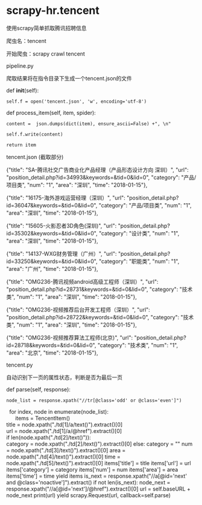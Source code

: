 # scrapy-hr.tencent
使用scrapy简单抓取腾讯招聘信息

爬虫名：tencent

开始爬虫：scrapy crawl tencent

pipeline.py

爬取结果将在指令目录下生成一个tencent.json的文件

def __init__(self):

    self.f = open('tencent.json', 'w', encoding='utf-8')

def process_item(self, item, spider):

    content =  json.dumps(dict(item), ensure_ascii=False) +", \n"
    
    self.f.write(content)
    
    return item
    
tencent.json (截取部分)

{"title": "SA-腾讯社交广告商业化产品经理（产品形态设计方向 深圳）", "url": "position_detail.php?id=34993&keywords=&tid=0&lid=0", "category": "产品/项目类", "num": "1", "area": "深圳", "time": "2018-01-15"}, 

{"title": "16175-海外游戏运营经理（深圳）", "url": "position_detail.php?id=36047&keywords=&tid=0&lid=0", "category": "产品/项目类", "num": "1", "area": "深圳", "time": "2018-01-15"}, 

{"title": "15605-火影忍者3D角色(深圳)", "url": "position_detail.php?id=35302&keywords=&tid=0&lid=0", "category": "设计类", "num": "1", "area": "深圳", "time": "2018-01-15"}, 

{"title": "14137-WXG财务管理（广州）", "url": "position_detail.php?id=33250&keywords=&tid=0&lid=0", "category": "职能类", "num": "1", "area": "广州", "time": "2018-01-15"}, 

{"title": "OMG236-腾讯视频android高级工程师（深圳）", "url": "position_detail.php?id=28731&keywords=&tid=0&lid=0", "category": "技术类", "num": "1", "area": "深圳", "time": "2018-01-15"}, 

{"title": "OMG236-视频推荐后台开发工程师（深圳）", "url": "position_detail.php?id=28722&keywords=&tid=0&lid=0", "category": "技术类", "num": "1", "area": "深圳", "time": "2018-01-15"}, 

{"title": "OMG236-视频推荐算法工程师(北京)", "url": "position_detail.php?id=28718&keywords=&tid=0&lid=0", "category": "技术类", "num": "1", "area": "北京", "time": "2018-01-15"}, 

tencent.py

自动识别下一页的属性状态，判断是否为最后一页

def parse(self, response):

    node_list = response.xpath("//tr[@class='odd' or @class='even']")    
    for index, node in enumerate(node_list):    
        items = TencentItem()                
        title = node.xpath("./td[1]/a/text()").extract()[0]                
        url = node.xpath("./td[1]/a/@href").extract()[0]              
        if len(node.xpath("./td[2]/text()")):                
            category = node.xpath("./td[2]/text()").extract()[0]
        else:
            category = ""
        num = node.xpath("./td[3]/text()").extract()[0]
        area = node.xpath("./td[4]/text()").extract()[0]
        time = node.xpath("./td[5]/text()").extract()[0]
        items['title'] = title
        items['url'] = url
        items['category'] = category
        items['num'] = num
        items['area'] = area
        items['time'] = time
        yield items
    is_next = response.xpath("//a[@id='next' and @class='noactive']").extract()
    if not len(is_next):
        node_next = response.xpath("//a[@id='next']/@href").extract()[0]
        url = self.baseURL + node_next
        print(url)
        yield scrapy.Request(url, callback=self.parse)
